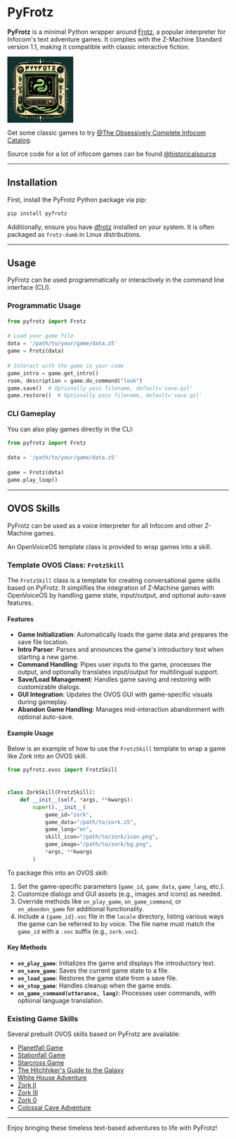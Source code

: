# PyFrotz

**PyFrotz** is a minimal Python wrapper around [Frotz](https://gitlab.com/DavidGriffith/frotz), a popular interpreter for Infocom's text adventure games. It complies with the Z-Machine Standard version 1.1, making it compatible with classic interactive fiction.

 <img src='./pyfrotz/gui/all/pyfrotz.png' card_color='#00ff00' width='150' height='150' style='vertical-align:bottom'/> 

Get some classic games to try [@The Obsessively Complete Infocom Catalog](https://eblong.com/infocom/). 

Source code for a lot of infocom games can be found [@historicalsource](https://github.com/historicalsource)

---

## Installation

First, install the PyFrotz Python package via pip:

```bash
pip install pyfrotz
```

Additionally, ensure you have [dfrotz](https://gitlab.com/DavidGriffith/frotz.git) installed on your system. It is often packaged as `frotz-dumb` in Linux distributions.

---

## Usage

PyFrotz can be used programmatically or interactively in the command line interface (CLI).

### Programmatic Usage

```python
from pyfrotz import Frotz

# Load your game file
data = '/path/to/your/game/data.z5'
game = Frotz(data)

# Interact with the game in your code
game_intro = game.get_intro()
room, description = game.do_command("look")
game.save()  # Optionally pass filename, default='save.qzl'
game.restore()  # Optionally pass filename, default='save.qzl'
```

### CLI Gameplay

You can also play games directly in the CLI:

```python
from pyfrotz import Frotz

data = '/path/to/your/game/data.z5'

game = Frotz(data)
game.play_loop()
```

---

## OVOS Skills

PyFrotz can be used as a voice interpreter for all Infocom and other Z-Machine games.

An OpenVoiceOS template class is provided to wrap games into a skill.

### Template OVOS Class: `FrotzSkill`

The `FrotzSkill` class is a template for creating conversational game skills based on PyFrotz. It simplifies the integration of Z-Machine games with OpenVoiceOS by handling game state, input/output, and optional auto-save features.

#### Features

- **Game Initialization**: Automatically loads the game data and prepares the save file location.
- **Intro Parser**: Parses and announces the game's introductory text when starting a new game.
- **Command Handling**: Pipes user inputs to the game, processes the output, and optionally translates input/output for multilingual support.
- **Save/Load Management**: Handles game saving and restoring with customizable dialogs.
- **GUI Integration**: Updates the OVOS GUI with game-specific visuals during gameplay.
- **Abandon Game Handling**: Manages mid-interaction abandonment with optional auto-save.

#### Example Usage

Below is an example of how to use the `FrotzSkill` template to wrap a game like *Zork* into an OVOS skill.

```python
from pyfrotz.ovos import FrotzSkill


class ZorkSkill(FrotzSkill):
    def __init__(self, *args, **kwargs):
        super().__init__(
            game_id="zork",
            game_data="/path/to/zork.z5",
            game_lang="en",
            skill_icon="/path/to/zork/icon.png",
            game_image="/path/to/zork/bg.png",
            *args, **kwargs
        )
```

To package this into an OVOS skill:

1. Set the game-specific parameters (`game_id`, `game_data`, `game_lang`, etc.).
2. Customize dialogs and GUI assets (e.g., images and icons) as needed.
3. Override methods like `on_play_game`, `on_game_command`, or `on_abandon_game` for additional functionality.
4. Include a `{game_id}.voc` file in the `locale` directory, listing various ways the game can be referred to by voice. The file name must match the `game_id` with a `.voc` suffix (e.g., `zork.voc`).

#### Key Methods

- **`on_play_game`**: Initializes the game and displays the introductory text.
- **`on_save_game`**: Saves the current game state to a file.
- **`on_load_game`**: Restores the game state from a save file.
- **`on_stop_game`**: Handles cleanup when the game ends.
- **`on_game_command(utterance, lang)`**: Processes user commands, with optional language translation.

### Existing Game Skills

Several prebuilt OVOS skills based on PyFrotz are available:

- [Planetfall Game](https://github.com/JarbasSkills/ovos-skill-planet-fall-game)
- [Stationfall Game](https://github.com/JarbasSkills/ovos-skill-station-fall-game)
- [Starcross Game](https://github.com/JarbasSkills/ovos-skill-starcross-game)
- [The Hitchhiker's Guide to the Galaxy](https://github.com/JarbasSkills/ovos-skill-hhgg-game)
- [White House Adventure](https://github.com/OVOSHatchery/ovos-skill-white-house-adventure)
- [Zork II](https://github.com/JarbasSkills/ovos-skill-zork2-game)
- [Zork III](https://github.com/JarbasSkills/ovos-skill-zork3-game)
- [Zork 0](https://github.com/JarbasSkills/ovos-skill-zork0-game)
- [Colossal Cave Adventure](https://github.com/OVOSHatchery/ovos-skill-cave-adventure-game)

---

Enjoy bringing these timeless text-based adventures to life with PyFrotz!

